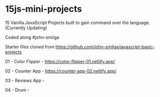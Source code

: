 # 15js-mini-projects
15 Vanilla JavaScript Projects built to gain command over the language.(Currently Updating)

Coded along #john-smilga

Starter files cloned from https://github.com/john-smilga/javascript-basic-projects

01 - Color Flipper - https://color-flipper-01.netlify.app/

02 - Counter App - https://counter-app-02.netlify.app/

03 - Reviews App - 

04 - Drum - 
